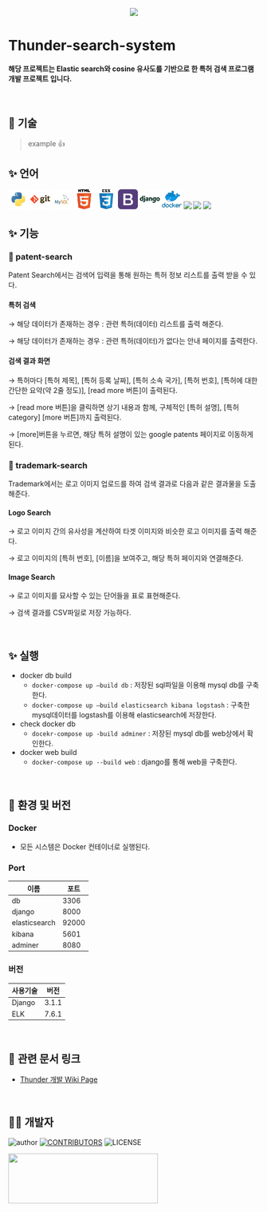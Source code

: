 
<div align=center>

![](/assets/images/tech_interview_main.png)

</div>

# Thunder-search-system
 <strong>해당 프로젝트는 Elastic search와 cosine 유사도를 기반으로 한 특허 검색 프로그램 개발 프로젝트 입니다. </strong>
</br>
</br>
</br>

## :memo: 기술

> example :thumbsup:

## :sparkles: 언어
<code><img height="40" src="https://raw.githubusercontent.com/github/explore/80688e429a7d4ef2fca1e82350fe8e3517d3494d/topics/python/python.png"></code>
<code><img height="40" src="https://raw.githubusercontent.com/github/explore/80688e429a7d4ef2fca1e82350fe8e3517d3494d/topics/git/git.png"></code>
<code><img height="40" src="https://raw.githubusercontent.com/github/explore/80688e429a7d4ef2fca1e82350fe8e3517d3494d/topics/mysql/mysql.png"></code>
<code><img height="40" src="https://raw.githubusercontent.com/github/explore/5c058a388828bb5fde0bcafd4bc867b5bb3f26f3/topics/html/html.png"></code>
<code><img height="40" src="https://raw.githubusercontent.com/github/explore/80688e429a7d4ef2fca1e82350fe8e3517d3494d/topics/css/css.png"></code>
<code><img height="40" src="https://raw.githubusercontent.com/github/explore/80688e429a7d4ef2fca1e82350fe8e3517d3494d/topics/bootstrap/bootstrap.png"></code>
<code><img height="40" src="https://raw.githubusercontent.com/github/explore/80688e429a7d4ef2fca1e82350fe8e3517d3494d/topics/django/django.png"></code>
<code><img height="40" src="https://raw.githubusercontent.com/github/explore/80688e429a7d4ef2fca1e82350fe8e3517d3494d/topics/docker/docker.png"></code>
<code><img height="40" src="https://user-images.githubusercontent.com/49917043/102011555-42c53880-3d88-11eb-8f45-5c5b21ba7f95.png"></code>
<code><img height="40" src="https://user-images.githubusercontent.com/49917043/102011477-c5012d00-3d87-11eb-9d49-fde4a2525eeb.png"></code>
<code><img height="40" src="https://user-images.githubusercontent.com/49917043/102011577-68ead880-3d88-11eb-81bb-7a02315f0045.png"></code>
</br>

## :sparkles: 기능

### :large_orange_diamond: patent-search
Patent Search에서는 검색어 입력을 통해 원하는 특허 정보 리스트를 출력 받을 수 있다.

#### 특허 검색

→ 해당 데이터가 존재하는 경우 : 관련 특허(데이터) 리스트를 출력 해준다.

→ 해당 데이터가 존재하는 경우 : 관련 특허(데이터)가 없다는 안내 페이지를 출력한다.

#### 검색 결과 화면

→ 특허마다 [특허 제목], [특허 등록 날짜], [특허 소속 국가], [특허 번호], [특허에 대한 간단한 요약(약 2줄 정도)], [read more 버튼]이 출력된다.

→ [read more 버튼]을 클릭하면 상기 내용과 함께, 구체적인 [특허 설명], [특허 category] [more 버튼]까지 출력된다.

→ [more]버튼을 누르면, 해당 특허 설명이 있는 google patents 페이지로 이동하게 된다.

### :large_orange_diamond: trademark-search
Trademark에서는 로고 이미지 업로드를 하여 검색 결과로 다음과 같은 결과물을 도출해준다.

#### Logo Search

→ 로고 이미지 간의 유사성을 계산하여 타겟 이미지와 비슷한 로고 이미지를 출력 해준다.

→ 로고 이미지의 [특허 번호], [이름]을 보여주고, 해당 특허 페이지와 연결해준다.

#### Image Search

→ 로고 이미지를 묘사할 수 있는 단어들을 표로 표현해준다.

→ 검색 결과를 CSV파일로 저장 가능하다.

</br>

## :sparkles: 실행
- docker db build
    - `docker-compose up —build db` : 저장된 sql파일을 이용해 mysql db를 구축한다.
    - `docker-compose up —build elasticsearch kibana logstash` : 구축한 mysql데이터를 logstash를 이용해 elasticsearch에 저장한다.
- check docker db
    - `docekr-compose up -build adminer` : 저장된 mysql db를 web상에서 확인한다.
- docker web build 
    - `docker-compose up --build web` : django를 통해 web을 구축한다.

</br>


## :memo: 환경 및 버전
### Docker

- 모든 시스템은 Docker 컨테이너로 실행된다.

### Port
|이름|포트|
|---|---|
|db|3306|
|django|8000|
|elasticsearch|92000|
|kibana|5601|
|adminer|8080|

### 버전
|사용기술|버전|
|-----|---|
|Django|3.1.1|
|ELK|7.6.1|

</br>

## :book: 관련 문서 링크
- [Thunder 개발 Wiki Page](https://www.notion.so/Thunder-Search-System-9a506f6218484044a12101888d212238)

</br>

## 🧑‍💻 개발자
<div>
 
![author](https://img.shields.io/badge/author-Thunder-%23F3F781.svg?style=flat-square)
[![CONTRIBUTORS](https://img.shields.io/badge/contributors-3-%23BCF5A9.svg?style=flat-square)](https://github.com/JONGSKY/Thunder-search-system/graphs/contributors)
![LICENSE](https://img.shields.io/badge/license-TeamLab-%23013ADF.svg?style=flat-square)


<a href="https://github.com/JONGSKY/Thunder-search-system/graphs/contributors"><img src = "https://user-images.githubusercontent.com/68604786/100565042-f13b9900-3305-11eb-9a78-66643d86b93e.jpeg" width = "300px" height = "100px"></a>
</div>
